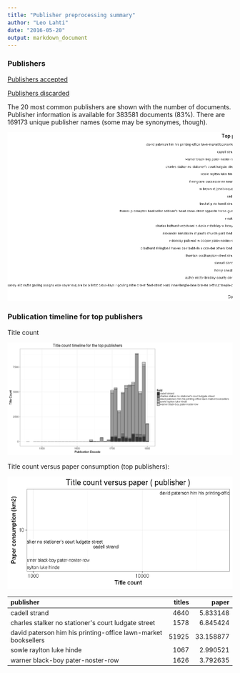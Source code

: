 ```yaml
---
title: "Publisher preprocessing summary"
author: "Leo Lahti"
date: "2016-05-20"
output: markdown_document
---
```



### Publishers

[Publishers accepted](output.tables/publisher_accepted.csv)

[Publishers discarded](output.tables/publisher_discarded.csv)



The 20 most common publishers are shown with the number of documents. Publisher information is available for 383581 documents (83%). There are 169173 unique publisher names (some may be synonymes, though).


![plot of chunk summarypublisher2](figure/summarypublisher2-1.png)

### Publication timeline for top publishers

Title count

![plot of chunk summaryTop10pubtimeline](figure/summaryTop10pubtimeline-1.png)



Title count versus paper consumption (top publishers):

![plot of chunk publishertitlespapers](figure/publishertitlespapers-1.png)

|publisher                                                      | titles|     paper|
|:--------------------------------------------------------------|------:|---------:|
|cadell strand                                                  |   4640|  5.833148|
|charles stalker no stationer's court ludgate street            |   1578|  6.845424|
|david paterson him his printing-office lawn-market booksellers |  51925| 33.158877|
|sowle raylton luke hinde                                       |   1067|  2.990521|
|warner black-boy pater-noster-row                              |   1626|  3.792635|
